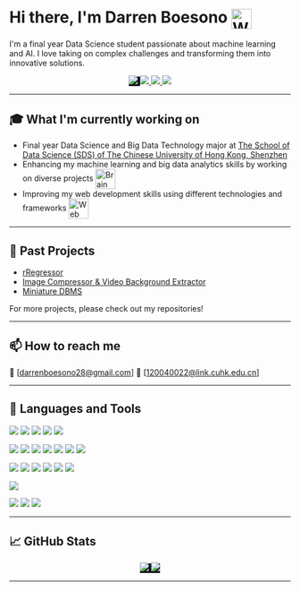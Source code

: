# Hi there, I'm Darren Boesono <img align=center src="https://user-images.githubusercontent.com/26017543/213809353-c908d93c-3dff-4694-9d13-e0e5cbdb879c.png" alt="Waving Hand" width="36" height="36" />

I'm a final year Data Science student passionate about machine learning and AI. I love taking on complex challenges and transforming them into innovative solutions.

<p align="center">
    <a href="https://github.com/dboesono" style="background-color:#0D1117;">
        <img src="https://img.shields.io/github/followers/dboesono?label=Follow&logo=github&style=for-the-badge&color=blue" />
    </a>
    <a href="https://www.linkedin.com/in/dboesono">
        <img src="https://img.shields.io/badge/-LinkedIn-blue?style=for-the-badge&logo=linkedin&color=blue" />
    </a>
    <a href="https://www.kaggle.com/dboesono">
        <img src="https://img.shields.io/badge/-Kaggle-blue?style=for-the-badge&logo=kaggle&color=blue" />
    </a>
    <a href="https://github.com/dboesono/My-Resume-CV/raw/main/Darren_Boesono_Resume.pdf">
        <img src="https://img.shields.io/badge/-Resume-black?style=for-the-badge&logo=adobe-acrobat-reader&color=blue" />
    </a>
</p>


---

## 🎓 What I'm currently working on 

- Final year Data Science and Big Data Technology major at [The School of Data Science (SDS) of The Chinese University of Hong Kong, Shenzhen](https://sds.cuhk.edu.cn/en)
- Enhancing my machine learning and big data analytics skills by working on diverse projects <img  align=center src="https://user-images.githubusercontent.com/26017543/213809364-ed620f4b-dff2-4fef-9221-b831eb6a9502.png" alt="Brain" width="36" height="36" />
- Improving my web development skills using different technologies and frameworks <img align=center src="https://user-images.githubusercontent.com/26017543/213364962-e9e6b262-0dc8-4cca-9914-7f336340e26d.png" alt="Web" width="36" height="36" />

---

## 🔭 Past Projects

- [rRegressor](https://github.com/dboesono/rRegressor)
- [Image Compressor & Video Background Extractor](https://github.com/dboesono/SVD-Multimedia-App)
- [Miniature DBMS](https://github.com/dboesono/Mini-DBMS)

For more projects, please check out my repositories!

---

## 📫 How to reach me 

📧 [darrenboesono28@gmail.com]
📧 [120040022@link.cuhk.edu.cn]

---

## 📘 Languages and Tools 

<!-- Languages -->
![](https://img.shields.io/badge/Python-informational?style=flat&logo=python&logoColor=white&color=3776AB)
![](https://img.shields.io/badge/R-informational?style=flat&logo=R&logoColor=white&color=3776AB)
![](https://img.shields.io/badge/Java-informational?style=flat&logo=java&logoColor=white&color=007396)
![](https://img.shields.io/badge/SQL-informational?style=flat&logo=MySQL&logoColor=white&color=4479A1)
![](https://img.shields.io/badge/MATLAB-informational?style=flat&logo=mathworks&logoColor=white&color=0076A8)

<!-- Libraries and Frameworks -->
![](https://img.shields.io/badge/NumPy-informational?style=flat&logo=numpy&logoColor=white&color=013243)
![](https://img.shields.io/badge/SciPy-informational?style=flat&logo=scipy&logoColor=white&color=8CAAE6)
![](https://img.shields.io/badge/Pandas-informational?style=flat&logo=pandas&logoColor=white&color=150458)
![](https://img.shields.io/badge/ScikitLearn-informational?style=flat&logo=scikit-learn&logoColor=white&color=F7931E)
![](https://img.shields.io/badge/TensorFlow-informational?style=flat&logo=TensorFlow&logoColor=white&color=FF6F00)
![](https://img.shields.io/badge/Keras-informational?style=flat&logo=Keras&logoColor=white&color=D00000)
![](https://img.shields.io/badge/PyTorch-informational?style=flat&logo=PyTorch&logoColor=white&color=EE4C2C)

<!-- Tools -->
![](https://img.shields.io/badge/VSCode-informational?style=flat&logo=visual-studio-code&logoColor=white&color=0078d7)
![](https://img.shields.io/badge/RStudio-informational?style=flat&logo=rstudio&logoColor=white&color=75AADB)
![](https://img.shields.io/badge/Jupyter-informational?style=flat&logo=jupyter&logoColor=white&color=F37626)
![](https://img.shields.io/badge/Colab-informational?style=flat&logo=google-colab&logoColor=white&color=F4B400)
![](https://img.shields.io/badge/Git-informational?style=flat&logo=Git&logoColor=white&color=F05032)
![](https://img.shields.io/badge/LaTeX-informational?style=flat&logo=LaTeX&logoColor=white&color=008080)

<!-- OS -->
![](https://img.shields.io/badge/Windows-informational?style=flat&logo=windows&logoColor=white&color=0078D6)

<!-- Other -->
![](https://img.shields.io/badge/Overleaf-informational?style=flat&logo=overleaf&logoColor=white&color=47A141)
![](https://img.shields.io/badge/Kaggle-informational?style=flat&logo=kaggle&logoColor=white&color=20BEFF)
![](https://img.shields.io/badge/GitHub-informational?style=flat&logo=github&logoColor=white&color=181717)


---

## 📈 GitHub Stats

<p align="center">
    <a href="https://github.com/dboesono" style="background-color:#0D1117;">
        <img src="https://github-readme-stats.vercel.app/api?username=dboesono&show_icons=true&theme=blue-green" />
        <img src="https://github-readme-stats.vercel.app/api/top-langs/?username=dboesono&theme=blue-green&layout=compact" />
    </a>
</p>

---




